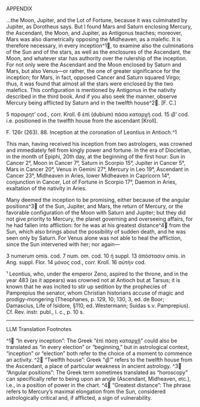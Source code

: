 APPENDIX

…the Moon, Jupiter, and the Lot of Fortune, because it was culminated by Jupiter, as Dorotheus says. But I found Mars and Saturn enclosing Mercury, the Ascendant, the Moon, and Jupiter, as Antigonus teaches; moreover, Mars was also diametrically opposing the Midheaven, as a malefic. It is therefore necessary, in every inception^1🤖, to examine also the culminations of the Sun and of the stars, as well as the enclosures of the Ascendant, the Moon, and whatever star has authority over the rulership of the inception. For not only were the Ascendant and the Moon enclosed by Saturn and Mars, but also Venus—or rather, the one of greater significance for the inception; for Mars, in fact, opposed Cancer and Saturn squared Virgo; thus, it was found that almost all the stars were enclosed by the two malefics. This configuration is mentioned by Antigonus in the nativity described in the third book. And if you also seek the manner, observe Mercury being afflicted by Saturn and in the twelfth house^2🤖. [F. C.]

5 παραιρητ’ cod., corr. Kroll.  6 ἐπὶ (dubium) πάσα καταρχὴ cod.  15 ιβ’ cod.  
i.e. positioned in the twelfth house from the ascendant [Kroll].

F. 126r (263). 88. Inception at the coronation of Leontius in Antioch.^1

This man, having received his inception from two astrologers, was crowned and immediately fell from kingly power and fortune. In the era of Diocletian, in the month of Epiphi, 20th day, at the beginning of the first hour: Sun in Cancer 2°, Moon in Cancer 7°, Saturn in Scorpio 15°, Jupiter in Cancer 5°, Mars in Cancer 20°, Venus in Gemini 27°, Mercury in Leo 19°, Ascendant in Cancer 23°, Midheaven in Aries, lower Midheaven in Capricorn 14°, conjunction in Cancer, Lot of Fortune in Scorpio 17°, Daemon in Aries, exaltation of the nativity in Aries.

Many deemed the inception to be promising, either because of the angular positions^3🤖 of the Sun, Jupiter, and Mars, the return of Mercury, or the favorable configuration of the Moon with Saturn and Jupiter; but they did not give priority to Mercury, the planet governing and overseeing affairs, for he had fallen into affliction: for he was at his greatest distance^4🤖 from the Sun, which also brings about the possibility of sudden death, and he was seen only by Saturn. For Venus alone was not able to heal the affliction, since the Sun intervened with her; nor again—

3 numerum omis. cod.  7 num. om. cod.  10 ἡ suppl.  13 ἀπόστασιν omis. in Ang. suppl. Flor.  14 μόνος cod., corr. Kroll.  16 αὐτὴν cod.

¹ Leontius, who, under the emperor Zeno, aspired to the throne, and in the year 483 (as it appears) was crowned not at Antioch but at Tarsus; it is known that he was incited to stir up sedition by the prophecies of Pamprepius the senator, whom Christian historians accuse of magic and prodigy-mongering (Theophanes, p. 129, 10; 130, 3, ed. de Boor; Damascius, Life of Isidore, §110, ed. Westermann; Suidas s.v. Pamprepius). Cf. Rev. instr. publ., l. c., p. 10 s.

---

LLM Translation Footnotes

^1🤖 “In every inception”: The Greek “ἐπὶ πάσῃ καταρχῇ” could also be translated as “in every election” or “beginning,” but in astrological context, “inception” or “election” both refer to the choice of a moment to commence an activity.
^2🤖 “Twelfth house”: Greek “ιβ’” refers to the twelfth house from the Ascendant, a place of particular weakness in ancient astrology.
^3🤖 “Angular positions”: The Greek term sometimes translated as “horoscopy” can specifically refer to being upon an angle (Ascendant, Midheaven, etc.), i.e., in a position of power in the chart.
^4🤖 “Greatest distance”: The phrase refers to Mercury’s maximal elongation from the Sun, considered astrologically critical and, if afflicted, a sign of vulnerability.